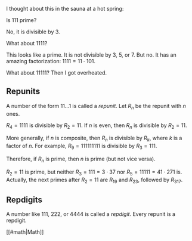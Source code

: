 I thought about this in the sauna at a hot spring:

Is 111 prime?

No, it is divisible by 3.

What about 1111?

This looks like a prime. It is not divisible by 3, 5, or 7. But no. It has an amazing factorization: $1111 = 11 \cdot 101.$

What about 11111? Then I got overheated.

## Repunits

A number of the form $11...1$ is called a _repunit_. Let $R_n$ be the repunit with $n$ ones.

$R_4 = 1111$ is divisible by $R_2 = 11.$ If $n$ is even, then $R_n$ is divisible by $R_2 = 11.$

More generally, if $n$ is composite, then $R_n$ is divisible by $R_k,$ where $k$ is a factor of $n.$ For example, $R_9 = 111111111$ is divisible by $R_3 = 111.$

Therefore, if $R_n$ is prime, then $n$ is prime (but not vice versa).

$R_2 = 11$ is prime, but neither $R_3 = 111 = 3 \cdot 37$ nor $R_5 = 11111 = 41 \cdot 271$ is. Actually, the next primes after $R_2 = 11$ are $R_{19}$ and $R_{23},$ followed by $R_{317}.$

## Repdigits

A number like 111, 222, or 4444 is called a _repdigit_. Every repunit is a repdigit.

[[#math|Math]]
